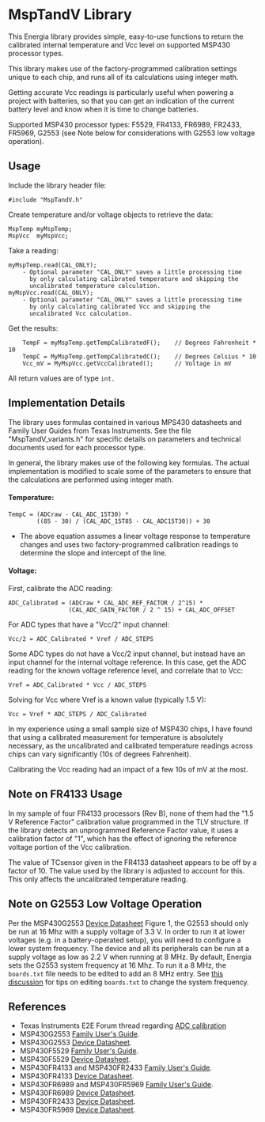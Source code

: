 MspTandV Library
====================

This Energia library provides simple, easy-to-use functions to return the
calibrated internal temperature and Vcc level on supported MSP430 processor types.

This library makes use of the factory-programmed calibration settings unique to
each chip, and runs all of its calculations using integer math.

Getting accurate Vcc readings is particularly useful when powering a project
with batteries, so that you can get an indication of the current battery level
and know when it is time to change batteries.

Supported MSP430 processor types: F5529, FR4133, FR6989, FR2433, FR5969, G2553 (see Note below
for considerations with G2553 low voltage operation).

Usage
-----

Include the library header file:

    #include "MspTandV.h"

Create temperature and/or voltage objects to retrieve the data:

    MspTemp myMspTemp;
    MspVcc  myMspVcc;

Take a reading:

    myMspTemp.read(CAL_ONLY);
        - Optional parameter "CAL_ONLY" saves a little processing time
          by only calculating calibrated temperature and skipping the
          uncalibrated temperature calculation.
    myMspVcc.read(CAL_ONLY);
        - Optional parameter "CAL_ONLY" saves a little processing time
          by only calculating calibrated Vcc and skipping the
          uncalibrated Vcc calculation.

Get the results:

        TempF = myMspTemp.getTempCalibratedF();    // Degrees Fahrenheit * 10
        TempC = MyMspTemp.getTempCalibratedC();    // Degrees Celsius * 10
        Vcc_mV = MyMspVcc.getVccCalibrated();      // Voltage in mV

All return values are of type `int.`

Implementation Details
----------------------

The library uses formulas contained in various MPS430 datasheets and Family
User Guides from Texas Instruments. See the file "MspTandV_variants.h" for
specific details on parameters and technical documents used for each
processor type.

In general, the library makes use of the following key formulas. The
actual implementation is modified to scale some of the parameters
to ensure that the calculations are performed using integer math.

#### Temperature: ####

    TempC = (ADCraw - CAL_ADC_15T30) *
            ((85 - 30) / (CAL_ADC_15T85 - CAL_ADC15T30)) + 30

* The above equation assumes a linear voltage response to temperature changes
and uses two factory-programmed calibration readings to determine the slope
and intercept of the line.

#### Voltage: ####

First, calibrate the ADC reading:

    ADC_Calibrated = (ADCraw * CAL_ADC_REF_FACTOR / 2^15) *
                     (CAL_ADC_GAIN_FACTOR / 2 ^ 15) + CAL_ADC_OFFSET

For ADC types that have a "Vcc/2" input channel:

    Vcc/2 = ADC_Calibrated * Vref / ADC_STEPS

Some ADC types do not have a Vcc/2 input channel, but instead have
an input channel for the internal voltage reference. In this case, get
the ADC reading for the known voltage reference level, and correlate
that to Vcc:

    Vref = ADC_Calibrated * Vcc / ADC_STEPS

Solving for Vcc where Vref is a known value (typically 1.5 V):

    Vcc = Vref * ADC_STEPS / ADC_Calibrated

In my experience using a small sample size of MSP430 chips, I have found
that using a calibrated measurement for temperature is
absolutely necessary, as the uncalibrated and calibrated temperature readings
across chips can vary significantly (10s of degrees Fahrenheit).

Calibrating the Vcc reading had an impact of a few 10s of mV at the most.

Note on FR4133 Usage
--------------------

In my sample of four FR4133 processors (Rev B), none of them had the "1.5 V
Reference Factor" calibration value programmed in the TLV structure. If the
library detects an unprogrammed Reference Factor value, it uses a calibration
factor of "1", which has the effect of ignoring the reference voltage portion
of the Vcc calibration.

The value of TCsensor given in the FR4133 datasheet appears to be off
by a factor of 10. The value used by the library is adjusted to account
for this. This only affects the uncalibrated temperature reading.

Note on G2553 Low Voltage Operation
-----------------------------------

Per the MSP430G2553 [Device Datasheet](http://www.ti.com/lit/ug/slau144j/slau144j.pdf)
Figure 1, the G2553 should only be run at
16 Mhz with a supply voltage of 3.3 V. In order to run it at lower voltages
(e.g. in a battery-operated setup), you will need to configure a lower system
frequency. The device and all its peripherals can be run at a supply voltage
as low as 2.2 V when running at 8 MHz. By default, Energia sets the G2553
system frequency at 16 Mhz. To run it a 8 MHz, the `boards.txt` file needs
to be edited to add an 8 MHz entry. See
[this discussion](https://forum.43oh.com/topic/4094-msp430g2553-1mhz-or-16mhz-how-to-set-it/)
for tips on editing `boards.txt` to change the system frequency.

References
---------------------

+ Texas Instruments E2E Forum thread regarding [ADC calibration](https://e2e.ti.com/support/microcontrollers/msp430/f/166/t/204428)
+ MSP430G2553 [Family User's Guide](http://www.ti.com/lit/ug/slau144j/slau144j.pdf).
+ MSP430G2553 [Device Datasheet](http://www.ti.com/lit/ds/symlink/msp430g2553.pdf).
+ MSP430F5529 [Family User's Guide](http://www.ti.com/lit/pdf/slau208).
+ MSP430F5529 [Device Datasheet](http://www.ti.com/lit/ds/symlink/msp430f5529.pdf).
+ MSP430FR4133 and MSP430FR2433 [Family User's Guide](http://www.ti.com/lit/ug/slau445g/slau445g.pdf).
+ MSP430FR4133 [Device Datasheet](http://www.ti.com/lit/ds/symlink/msp430fr4133.pdf).
+ MSP430FR6989 and MSP430FR5969 [Family User's Guide](http://www.ti.com/lit/ug/slau367o/slau367o.pdf).
+ MSP430FR6989 [Device Datasheet](http://www.ti.com/lit/ds/symlink/msp430fr6989.pdf).
+ MSP430FR2433 [Device Datasheet](http://www.ti.com/lit/ds/symlink/msp430fr2433.pdf).
+ MSP430FR5969 [Device Datasheet](http://www.ti.com/lit/ds/symlink/msp430fr5969.pdf).
